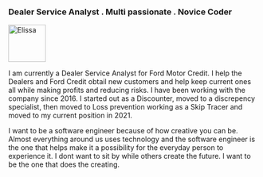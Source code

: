 <!DOCTYPE html>
<html>
   <head>
      <meta charset='UTF-8'/>
      <title>Elissa Olivas</title>
      <link rel='stylesheet' href='styles.css'/>
  </head>
   <body>
      <h3><strong>Dealer Service Analyst . Multi passionate . Novice Coder</strong></h3>
    <p> 
       <img src='images/IMG_2427.PNG' width='75' alt='Elissa'/>
       <br>
    <p> I am currently a Dealer Service Analyst for Ford Motor Credit. I help the Dealers and Ford Credit obtail new customers and help keep current ones all while making profits and reducing risks. I have been working with the company since 2016. I started out as a Discounter, moved to a discrepency specialist, then moved to Loss prevention working as a Skip Tracer and moved to my current position in 2021. </p>
    <p> I want to be a software engineer because of how creative you can be. Almost everything around us uses technology and the software engineer is the one that helps make it a possibility for the everyday person to experience it. I dont want to sit by while others create the future. I want to be the one that does the creating. </p>
  <body>
</html>
